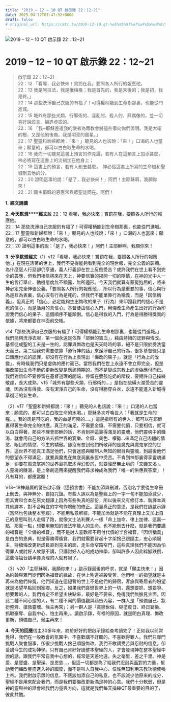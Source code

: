 ```yaml
---
title: "2019 – 12 – 10 QT 啟示錄 22：12~21"
date: 2025-04-12T01:47:52+0800
draft: false
# original_url: https://cmtc.tw/2019-12-10-qt-%e5%95%9f%e7%a4%ba%e9%8c%84-22%ef%bc%9a1221
---
```


![2019 – 12 – 10 QT 啟示錄 22：12~21](/images/qt.jpg   "2019 – 12 – 10 QT 啟示錄 22：12~21")

# 2019 – 12 – 10 QT 啟示錄 22：12~21

> 啟示錄 22：12~21  
> 22：12 「看哪，我必快來！賞罰在我，要照各人所行的報應他。  
> 22：13 我是阿拉法，我是俄梅戛；我是首先的，我是末後的；我是初，我是終。」  
> 22：14 那些洗淨自己衣服的有福了！可得權柄能到生命樹那裏，也能從門進城。  
> 22：15 城外有那些犬類、行邪術的、淫亂的、殺人的、拜偶像的，並一切喜好說謊言、編造虛謊的。  
> 22：16 「我─耶穌差遣我的使者為眾教會將這些事向你們證明。我是大衛的根，又是他的後裔。我是明亮的晨星。」  
> 22：17 聖靈和新婦都說：「來！」聽見的人也該說：「來！」口渴的人也當來；願意的，都可以白白取生命的水喝。  
> 22：18 我向一切聽見這書上預言的作見證，若有人在這預言上加添甚麼，　神必將寫在這書上的災禍加在他身上；  
> 22：19 這書上的預言，若有人刪去甚麼，　神必從這書上所寫的生命樹和聖城刪去他的分。  
> 22：20 證明這事的說：「是了，我必快來！」阿們！主耶穌啊，我願你來！  
> 22：21 願主耶穌的恩惠常與眾聖徒同在。阿們！

**1.** **經文誦讀**

**2. 今天默想****經文**啟 22：12 看哪，我必快來！賞罰在我，要照各人所行的報應他。  
22：14 那些洗淨自己衣服的有福了！可得權柄能到生命樹那裏，也能從門進城。  
22：17 聖靈和新婦都說：「來！」聽見的人也該說：「來！」口渴的人也當來；願意的，都可以白白取生命的水喝。  
22：20 證明這事的說：「是了，我必快來！」阿們！主耶穌啊，我願你來！

**3. 分享默想經文**（1）v12「看哪，我必快來！賞罰在我，要照各人所行的報應他。」在現在活著的世上，我們不見得能夠看到完全的現世報，完全公義的彰顯。為什麼惡人行惡卻仍亨通，義人行義卻在世上反倒受苦？或許我們在世上看不到完全的答應，但我們相信將來在天上，神要信實的揭開一切的隱情，在神的光中人一生的言行舉止、動機態度無不顯露，無所遁形。今天我們就算有蒙冤抱屈的，將來神必定完全伸張公義。「要照各人所行的報應他」，所以行為是重要的事，信心與行為是互為表裏，信心沒有行為是死的，但我們不能單靠行為稱義，而是「因信稱義」，但真正的「信心」必定能夠生出悔改的果子（行為）來印證我們的信心不是死的信心，而是活潑的真信心。基督徒由信心入門，用悔改生命產生出好的行為印證我們信心的果子，這個順序不能顛倒。信心是得救的入門，行為是得勝得獎賞的依據，將來都要在神面前交帳。

v14「那些洗淨自己衣服的有福了！可得權柄能到生命樹那裏，也能從門進城。」我們能夠洗淨衣服，第一個永遠是依靠「耶穌的寶血」，藉由持續的認罪與悔改。基督徒成聖的工夫是一生的，認罪與悔改也是天天時時的事，絕不是只限於受洗當天而已。第二個我們需要依靠「遵行神的話」來潔淨自己的行為，很多基督徒只是口頭應付式的認罪，卻沒有在行為上表現出「悔改的果子」，就是「行為上的改變」，有時候我們只是虛偽的應付而已。當然我們在世上永遠不會立即完全，但是悔改帶出生命不斷的更新改變是應該預期的，而不是變成宗教上的虛偽應付而已。我們對信仰不要停留在基督道理的開端，停留在嬰孩吃奶的階段，要期許自己操練敬虔，長大成熟。v15「城外有那些犬類、行邪術的…」是指在硫磺火湖受苦的靈魂，因為沒有得救、沒有潔淨自己的生命，沒有得勝穿白衣，永遠不能進入新城得享復活的新生命。

（2）v17「聖靈和新婦都說：『來！』聽見的人也該說：『來！』口渴的人也當來；願意的，都可以白白取生命的水喝。」耶穌多次呼喚世人：「我就是生命的糧…，我的肉是可吃的，我的血是可喝的…。」這是指所有的世人，都可以在耶穌裏得著生命完全的供應，真正的滿足，不需要金錢、不需要代價，只要相信，就可以白白得著。那些不理會耶穌的話，不肯到神這裏得滿足的靈魂，他們靈魂中的饑渴，就會用自己的方法去抓世界的宴樂、金錢、美色、權勢…來滿足自己肉體的情慾、眼目的情慾、今生的驕傲。卻沒有想到他們所敬拜的是魔鬼與魔鬼掌控的世界，這世界不能真正滿足他們，只會迷惑與轄制人無知的眼目與靈魂，到最後他們的慾望永不得滿足，就要與魔鬼在無底洞裏永恆中受苦。不肯到神那裏得享靈魂滿足，卻要在魔鬼掌握的世界裏抓取虛浮幻影的，就要經歷無止境的「又饑又渴」。人靈魂的饑渴，是上帝創造用來提醒我們尋求神成為我們「唯一的供應與答案」！凡有耳的，都應當聽！

V18~19神嚴厲的警告啟示錄（這預言書）不能加添與刪減，否則名字要從生命冊上刪去，與神無分，自招咒詛。有些人誤以為是聖經上的一字一句不能加添減少，但其實和合本在原文翻譯上因為有些失真的部份，所以後來又有修訂本、新譯本與其他譯本，對不合時宜的字句作增刪的修正。這裏真正的意思，是我們在讀啟示錄（當然也包括整本聖經），不能用私意解經，不能加添就是不能在真理上又加上自己的意思叫別人走偏了路，就像文士法利賽人一樣「命上加命、律上加律、這裏一點，那裏一點」想要用無知的律法牢籠人的生命。也不能刪去什麼，就是我們要講的福音是「全備的福音」，而不是討人喜歡卻不用付代價的半套福音。「因信稱義」是白白的恩典，但是得勝得獎賞，我們就需要背起十字架捨己跟隨主，忠心順服主，持續悔改更新成長直到見主的面，走生命窄路窄門，這些真理我們不能因為怕得罪人或討好人故意不講，只講討好人心的成功神學，卻叫許多人因此絆腳跌倒，這些傳福音講半套真理的人就有禍了。

（3）v20「主耶穌啊，我願你來！」啟示錄最後的呼求，就是「願主快來！」因為約翰與眾門徒們因為福音的緣故，在世上殉道被殺受苦，他們唯一的指望就是主再來為他們伸冤，他們知道在這短暫的世上不是他們的歸宿，客旅與寄居者的盼望就是渴望早點回到家鄉。反之，如果我們貪戀世界上的一切，還想要抓、想要爭、想要奪的人，我們肯定不希望主快點來，最好是不要來，免得我們無臉見主面。因此二種不同心態的人，有二種不同的價值觀與禱告內容，一群人是「預備自己、妝扮整齊、搶救靈魂、候主再來」；另一群人是「貪戀世俗、糊塗度日、終日宴樂、抓取豪奪、自我中心、怕主再來」。讀啟示錄，有福的原因，就是明白真理、悔改更新，預備自己，候主再來！

**4. 今天的回應**信主30多年來，終於好好的把啟示錄給查考讀完了！正如我以前常覺得，我們在一般教會的氛圍中，不喜歡講不好聽的，不喜歡得罪人。我們只專門挑戰人聚會服事，卻很少挑戰人捨己順服悔改。我們不敢講受苦與忍耐的信息，卻愛講今生的成功神學。只有自己肯好好讀整本聖經的人，才會發現神在整本聖經中說的話，跟我們平常自我中心想的，經常是天差地遠，失之毫里，差之千里。神是愛、是豐盛、是聖潔、是恩慈…，但這一切都是為了給我們忍耐與面對的力量，幫助我們悔改豐盛進入神的國度，而不是叫人自我中心、任性無知利用宗教功德使喚上帝。我們對啟示錄的信息，不應該加添自己的私意，也不該減少他原來的成分，聖經不是用來配合我們，而是我們要悔改更新滿足神的心意。我們十分軟弱，但是神的靈與神的話會給我們力量與方向，這就是我們每天操練QT最重要的目的了，彼此共勉。